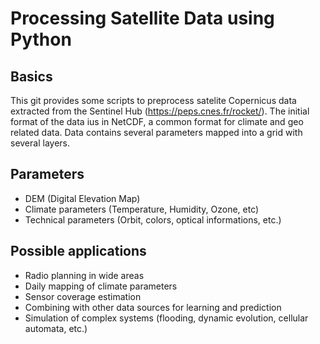 # Processing Satellite Data using Python
## Basics

This git provides some scripts to preprocess satelite Copernicus 
data extracted from the Sentinel Hub (https://peps.cnes.fr/rocket/).
The initial format of the data ius in NetCDF, a common format for climate and geo related data.
Data contains several parameters mapped into a grid with several layers.

## Parameters
- DEM (Digital Elevation Map)
- Climate parameters (Temperature, Humidity, Ozone, etc)
- Technical parameters (Orbit, colors, optical informations, etc.)

## Possible applications
- Radio planning in wide areas
- Daily mapping of climate parameters 
- Sensor coverage estimation
- Combining with other data sources for learning and prediction
- Simulation of complex systems (flooding, dynamic evolution, cellular automata, etc.)
